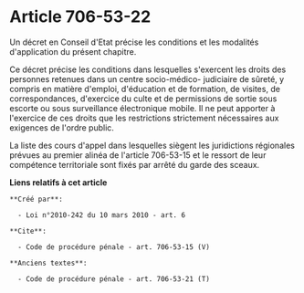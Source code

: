 # Article 706-53-22

Un décret en Conseil d'Etat précise les conditions et les modalités d'application du présent chapitre. 

Ce décret précise les conditions dans lesquelles s'exercent les droits des personnes retenues dans un centre socio-médico-
judiciaire de sûreté, y compris en matière d'emploi, d'éducation et de formation, de visites, de correspondances, d'exercice
du culte et de permissions de sortie sous escorte ou sous surveillance électronique mobile. Il ne peut apporter à l'exercice
de ces droits que les restrictions strictement nécessaires aux exigences de l'ordre public. 

La liste des cours d'appel dans lesquelles siègent les juridictions régionales prévues au premier alinéa de l'article
706-53-15 et le ressort de leur compétence territoriale sont fixés par arrêté du garde des sceaux.

**Liens relatifs à cet article**

	**Créé par**:

	  - Loi n°2010-242 du 10 mars 2010 - art. 6

	**Cite**:

	  - Code de procédure pénale - art. 706-53-15 (V)

	**Anciens textes**:

	  - Code de procédure pénale - art. 706-53-21 (T)

